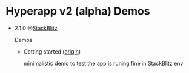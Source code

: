 # Hyperapp v2 (alpha) Demos

* 2.1.0 @[StackBlitz](https://stackblitz.com/github/mshgh/stackblitz-ha2-demos/tree/v2.1.0)

  Demos
  * Getting started ([origin](https://www.npmjs.com/package/hyperapp/v/2.0.0-alpha.7))
  
    minimalistic demo to test the app is runing fine in StackBlitz env
